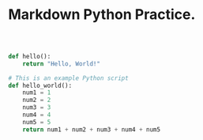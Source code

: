 # Markdown Python Practice.


```python title="hello_world.py" 



def hello():
    return "Hello, World!"
```


```python linenums="1" title="example.py"
# This is an example Python script
def hello_world():
    num1 = 1
    num2 = 2
    num3 = 3
    num4 = 4
    num5 = 5
    return num1 + num2 + num3 + num4 + num5
```
